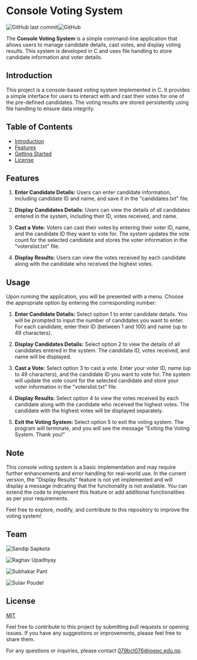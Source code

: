 # Console Voting System

![GitHub last commit](https://img.shields.io/github/last-commit/dev-sandip/C-Project)![GitHub](https://img.shields.io/github/license/dev-sandip/C-Project)

The **Console Voting System** is a simple command-line application that allows users to manage candidate details, cast votes, and display voting results. This system is developed in C and uses file handling to store candidate information and voter details.

## Introduction

This project is a console-based voting system implemented in C. It provides a simple interface for users to interact with and cast their votes for one of the pre-defined candidates. The voting results are stored persistently using file handling to ensure data integrity.

## Table of Contents

- [Introduction](#introduction)
- [Features](#features)
- [Getting Started](#getting-started)
- [License](#license)

## Features

1. **Enter Candidate Details:** Users can enter candidate information, including candidate ID and name, and save it in the "candidates.txt" file.

2. **Display Candidates Details:** Users can view the details of all candidates entered in the system, including their ID, votes received, and name.

3. **Cast a Vote:** Voters can cast their votes by entering their voter ID, name, and the candidate ID they want to vote for. The system updates the vote count for the selected candidate and stores the voter information in the "voterslist.txt" file.

4. **Display Results:** Users can view the votes received by each candidate along with the candidate who received the highest votes.

## Usage

Upon running the application, you will be presented with a menu. Choose the appropriate option by entering the corresponding number:

1. **Enter Candidate Details:** Select option 1 to enter candidate details. You will be prompted to input the number of candidates you want to enter. For each candidate, enter their ID (between 1 and 100) and name (up to 49 characters).

2. **Display Candidates Details:** Select option 2 to view the details of all candidates entered in the system. The candidate ID, votes received, and name will be displayed.

3. **Cast a Vote:** Select option 3 to cast a vote. Enter your voter ID, name (up to 49 characters), and the candidate ID you want to vote for. The system will update the vote count for the selected candidate and store your voter information in the "voterslist.txt" file.

4. **Display Results:** Select option 4 to view the votes received by each candidate along with the candidate who received the highest votes. The candidate with the highest votes will be displayed separately.

5. **Exit the Voting System:** Select option 5 to exit the voting system. The program will terminate, and you will see the message "Exiting the Voting System. Thank you!"

## Note

This console voting system is a basic implementation and may require further enhancements and error handling for real-world use. In the current version, the "Display Results" feature is not yet implemented and will display a message indicating that the functionality is not available. You can extend the code to implement this feature or add additional functionalities as per your requirements.

Feel free to explore, modify, and contribute to this repository to improve the voting system!

## Team

![Sandip Sapkota](https://github.com/git-sandip)

![Raghav Upadhyay](https://github.com/Meraghav4)

![Subhakar Pant](https://github.com/its-subhakar9)

![Sulav Poudel](https://github.com/Sulav18)

## License

[MIT](https://choosealicense.com/licenses/mit/)

Feel free to contribute to this project by submitting pull requests or opening issues. If you have any suggestions or improvements, please feel free to share them.

For any questions or inquiries, please contact [079bct076@ioepc.edu.np](mailto:079bct076@ioepc.edu.np).
